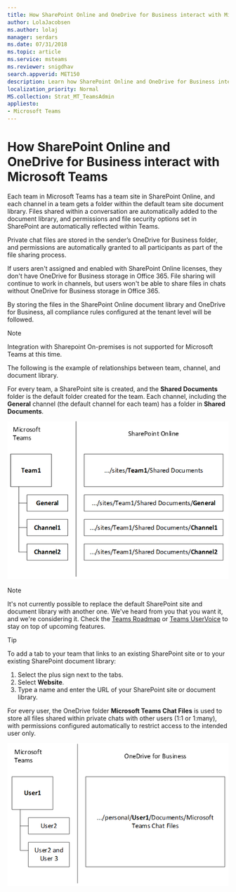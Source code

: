```yaml
---
title: How SharePoint Online and OneDrive for Business interact with Microsoft Teams
author: LolaJacobsen
ms.author: lolaj
manager: serdars
ms.date: 07/31/2018
ms.topic: article
ms.service: msteams
ms.reviewer: snigdhav
search.appverid: MET150
description: Learn how SharePoint Online and OneDrive for Business interact with Microsoft Teams such as how private chat files are stored, and the relationship between team, channel, and the document library.
localization_priority: Normal
MS.collection: Strat_MT_TeamsAdmin
appliesto: 
- Microsoft Teams
---
```


How SharePoint Online and OneDrive for Business interact with Microsoft Teams
=============================================================================

Each team in Microsoft Teams has a team site in SharePoint Online, and each channel in a team gets a folder within the default team site document library. Files shared within a conversation are automatically added to the document library, and permissions and file security options set in SharePoint are automatically reflected within Teams.

Private chat files are stored in the sender’s OneDrive for Business folder, and permissions are automatically granted to all participants as part of the file sharing process.

If users aren't assigned and enabled with SharePoint Online licenses, they don't have OneDrive for Business storage in Office 365. File sharing will continue to work in channels, but users won't be able to share files in chats without OneDrive for Business storage in Office 365.

By storing the files in the SharePoint Online document library and OneDrive for Business, all compliance rules configured at the tenant level will be followed. 

> [!NOTE]
> Integration with Sharepoint On-premises is not supported for Microsoft Teams at this time.

The following is the example of relationships between team, channel, and document library.

For every team, a SharePoint site is created, and the **Shared Documents** folder is the default folder created for the team. Each channel, including the **General** channel (the default channel for each team) has a folder in **Shared Documents**.

![Diagram of Shared Documents folders In SharePoint Online for a team and its channels in Microsoft Teams.](media/Understand_how_SharePoint_Online_and_OneDrive_for_Business_interact_with_Microsoft_Teams_image1.png)

> [!NOTE]
> It's not currently possible to replace the default SharePoint site and document library with another one. We've heard from you that you want it, and we're considering it. Check the [Teams Roadmap](https://aka.ms/teamsroadmap) or [Teams UserVoice](https://aka.ms/TeamsUserVoice) to stay on top of upcoming features.

> [!TIP]
> To add a tab to your team that links to an existing SharePoint site or to your existing SharePoint document library:
> 1. Select the  plus sign next to the tabs.
> 2. Select **Website**.
> 3. Type a name and enter the URL of your SharePoint site or document library.

For every user, the OneDrive folder **Microsoft Teams Chat Files** is used to store all files shared within private chats with other users (1:1 or 1:many), with permissions configured automatically to restrict access to the intended user only.

![Diagram of the OneDrive folder named Microsoft Teams Chat Files for each user's chats.](media/Understand_how_SharePoint_Online_and_OneDrive_for_Business_interact_with_Microsoft_Teams_image2.png)
